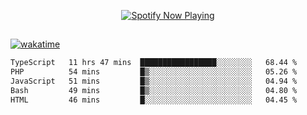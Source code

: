

<p align="center">
  <a href="https://open.spotify.com/user/31ljmyymhthokwewwcd6dsdmvprm" target="_blank"><img src="https://novatorem-psi-rosy.vercel.app/api/spotify" alt="Spotify Now Playing"/></a>
</p>

##

[![wakatime](https://wakatime.com/badge/user/87646243-158a-4241-a3cb-668e1fa2dbb8.svg)](https://wakatime.com/@87646243-158a-4241-a3cb-668e1fa2dbb8)
<!--START_SECTION:waka-->

```txt
TypeScript   11 hrs 47 mins  █████████████████░░░░░░░░   68.44 %
PHP          54 mins         █▒░░░░░░░░░░░░░░░░░░░░░░░   05.26 %
JavaScript   51 mins         █▒░░░░░░░░░░░░░░░░░░░░░░░   04.94 %
Bash         49 mins         █▒░░░░░░░░░░░░░░░░░░░░░░░   04.80 %
HTML         46 mins         █░░░░░░░░░░░░░░░░░░░░░░░░   04.45 %
```

<!--END_SECTION:waka-->
